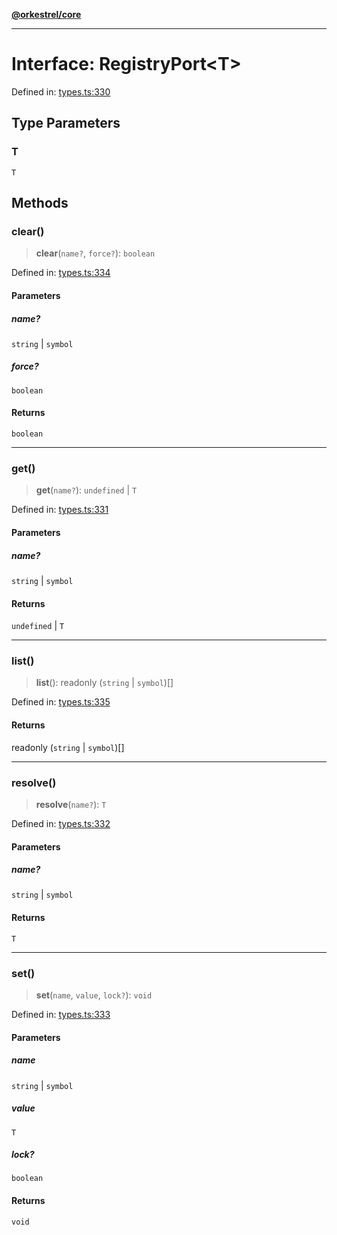 [**@orkestrel/core**](../index.md)

***

# Interface: RegistryPort\<T\>

Defined in: [types.ts:330](https://github.com/orkestrel/core/blob/076093e61b67cd3d4198b173439f047ddbc97abc/src/types.ts#L330)

## Type Parameters

### T

`T`

## Methods

### clear()

> **clear**(`name?`, `force?`): `boolean`

Defined in: [types.ts:334](https://github.com/orkestrel/core/blob/076093e61b67cd3d4198b173439f047ddbc97abc/src/types.ts#L334)

#### Parameters

##### name?

`string` | `symbol`

##### force?

`boolean`

#### Returns

`boolean`

***

### get()

> **get**(`name?`): `undefined` \| `T`

Defined in: [types.ts:331](https://github.com/orkestrel/core/blob/076093e61b67cd3d4198b173439f047ddbc97abc/src/types.ts#L331)

#### Parameters

##### name?

`string` | `symbol`

#### Returns

`undefined` \| `T`

***

### list()

> **list**(): readonly (`string` \| `symbol`)[]

Defined in: [types.ts:335](https://github.com/orkestrel/core/blob/076093e61b67cd3d4198b173439f047ddbc97abc/src/types.ts#L335)

#### Returns

readonly (`string` \| `symbol`)[]

***

### resolve()

> **resolve**(`name?`): `T`

Defined in: [types.ts:332](https://github.com/orkestrel/core/blob/076093e61b67cd3d4198b173439f047ddbc97abc/src/types.ts#L332)

#### Parameters

##### name?

`string` | `symbol`

#### Returns

`T`

***

### set()

> **set**(`name`, `value`, `lock?`): `void`

Defined in: [types.ts:333](https://github.com/orkestrel/core/blob/076093e61b67cd3d4198b173439f047ddbc97abc/src/types.ts#L333)

#### Parameters

##### name

`string` | `symbol`

##### value

`T`

##### lock?

`boolean`

#### Returns

`void`
